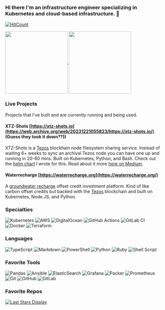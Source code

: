 ### Hi there I'm an infrastructure engineer specializing in Kubernetes and cloud-based infrastructure. 👋

[![HitCount](https://hits.dwyl.com/orcutt989/orcutt989.svg?style=flat-square)](http://hits.dwyl.com/orcutt989/orcutt989)

<a href="https://github.com/anuraghazra/github-readme-stats">
  <img height=200 align="center" src="https://github-readme-stats.vercel.app/api?username=orcutt989&show_icons=true&show=reviews,discussions_started,discussions_answered,prs_merged,prs_merged_percentage)](https://github.com/anuraghazra/github-readme-stats" />
</a>
<a href="https://github.com/anuraghazra/github-readme-stats#top-languages-card">
  <img height=200 align="center" src="https://github-readme-stats.vercel.app/api/top-langs/?username=orcutt989&langs_count=100&layout=compact&hide=html,css" />
</a>

### Live Projects

Projects that I've built and are currently running and being used.

#### XTZ-Shots [https://xtz-shots.io](https://web.archive.org/web/20231221055823/https://xtz-shots.io/) (Guess they took it down??))

XTZ-Shots is a [Tezos](https://tezos.com/) blockhain node filesystem sharing service.  Instead of waiting 6+ weeks to sync an archival Tezos node you can have one up and running in 20-60 mins.  Built on Kubernetes, Python, and Bash. Check out the [helm chart](https://github.com/oxheadalpha/tezos-k8s/tree/master/charts/snapshotEngine) I wrote for this.  Read about it more [here on Medium](https://medium.com/the-aleph/fast-node-sync-with-tezos-tarballs-4d74fb0da4f8).

#### Waterrecharge [https://waterrecharge.org](https://waterrecharge.org/)

A [groundwater recharge](https://en.wikipedia.org/wiki/Groundwater_recharge) offset credit investment platform. Kind of like carbon offset credits but backed with the [Tezos](https://tezos.com/) blockchain and built on Kubernetes, Node.JS, and Python.

### Specialties

![Kubernetes](https://img.shields.io/badge/kubernetes-%23326ce5.svg?style=for-the-badge&logo=kubernetes&logoColor=white) ![AWS](https://img.shields.io/badge/AWS-%23FF9900.svg?style=for-the-badge&logo=amazon-aws&logoColor=white) ![DigitalOcean](https://img.shields.io/badge/DigitalOcean-%230167ff.svg?style=for-the-badge&logo=digitalOcean&logoColor=white) ![GitHub Actions](https://img.shields.io/badge/github%20actions-%232671E5.svg?style=for-the-badge&logo=githubactions&logoColor=white) ![GitLab CI](https://img.shields.io/badge/gitlab%20ci-%23181717.svg?style=for-the-badge&logo=gitlab&logoColor=white) ![Docker](https://img.shields.io/badge/docker-%230db7ed.svg?style=for-the-badge&logo=docker&logoColor=white) ![Terraform](https://img.shields.io/badge/terraform-%235835CC.svg?style=for-the-badge&logo=terraform&logoColor=white)

### Languages

![TypeScript](https://img.shields.io/badge/typescript-%23007ACC.svg?style=for-the-badge&logo=typescript&logoColor=white) ![Markdown](https://img.shields.io/badge/markdown-%23000000.svg?style=for-the-badge&logo=markdown&logoColor=white) ![PowerShell](https://img.shields.io/badge/PowerShell-%235391FE.svg?style=for-the-badge&logo=powershell&logoColor=white) ![Python](https://img.shields.io/badge/python-3670A0?style=for-the-badge&logo=python&logoColor=ffdd54) 	![Ruby](https://img.shields.io/badge/ruby-%23CC342D.svg?style=for-the-badge&logo=ruby&logoColor=white) 	![Shell Script](https://img.shields.io/badge/shell_script-%23121011.svg?style=for-the-badge&logo=gnu-bash&logoColor=white)

### Favorite Tools

![Pandas](https://img.shields.io/badge/pandas-%23150458.svg?style=for-the-badge&logo=pandas&logoColor=white) ![Ansible](https://img.shields.io/badge/ansible-%231A1918.svg?style=for-the-badge&logo=ansible&logoColor=white) ![ElasticSearch](https://img.shields.io/badge/-ElasticSearch-005571?style=for-the-badge&logo=elasticsearch) ![Grafana](https://img.shields.io/badge/grafana-%23F46800.svg?style=for-the-badge&logo=grafana&logoColor=white) ![Packer](https://img.shields.io/badge/packer-%23E7EEF0.svg?style=for-the-badge&logo=packer&logoColor=%2302A8EF) ![Prometheus](https://img.shields.io/badge/Prometheus-E6522C?style=for-the-badge&logo=Prometheus&logoColor=white) ![Git](https://img.shields.io/badge/git-%23F05033.svg?style=for-the-badge&logo=git&logoColor=white) ![GitHub](https://img.shields.io/badge/github-%23121011.svg?style=for-the-badge&logo=github&logoColor=white) ![GitLab](https://img.shields.io/badge/gitlab-%23181717.svg?style=for-the-badge&logo=gitlab&logoColor=white)

### Favorite Repos

[![Last Stars Display](https://badges.pufler.dev/last-stars/orcutt989?count=6&padding=15&perRow=3)](https://badges.pufler.dev)
